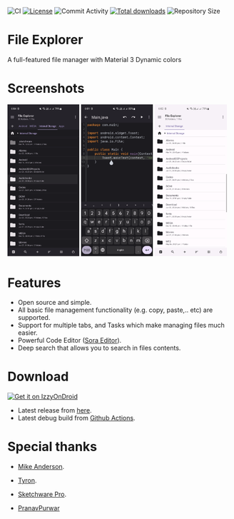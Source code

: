 ![CI](https://github.com/Raival-e/File-Explorer/actions/workflows/android.yml/badge.svg)
[![License](https://img.shields.io/github/license/Raival-e/File-Explorer)](https://github.com/Raival-e/File-Explorer/blob/master/LICENSE)
![Commit Activity](https://img.shields.io/github/commit-activity/m/Raival-e/File-Explorer)
[![Total downloads](https://img.shields.io/github/downloads/Raival-e/File-Explorer/total)](https://github.com/Raival-e/File-Explorer/releases)
![Repository Size](https://img.shields.io/github/repo-size/Raival-e/File-Explorer)

# File Explorer

A full-featured file manager with Material 3 Dynamic colors

# Screenshots

<div style="overflow: hidden">
<img src="/assets/screenshot1.png" width="32%" /> <img src="/assets/screenshot2.png" width="32%" /> <img src="/assets/screenshot3.png" width="32%" />
</div>

# Features

- Open source and simple.
- All basic file management functionality (e.g. copy, paste,.. etc) are supported.
- Support for multiple tabs, and Tasks which make managing files much easier.
- Powerful Code Editor ([Sora Editor](https://github.com/Rosemoe/sora-editor)).
- Deep search that allows you to search in files contents.

# Download

[<img alt="Get it on IzzyOnDroid" height="80" src="https://gitlab.com/IzzyOnDroid/repo/-/raw/master/assets/IzzyOnDroid.png">](https://apt.izzysoft.de/fdroid/index/apk/com.raival.fileexplorer)

- Latest release from [here](https://github.com/Raival-e/File-Explorer/releases/tag/v1.0.0).
- Latest debug build from [Github Actions](https://github.com/Raival-e/File-Explorer/actions).

# Special thanks

- [Mike Anderson](https://github.com/MikeAndrson).

- [Tyron](https://github.com/tyron12233).

- [Sketchware Pro](https://github.com/Sketchware-Pro/Sketchware-Pro).

- [PranavPurwar](https://github.com/PranavPurwar)
